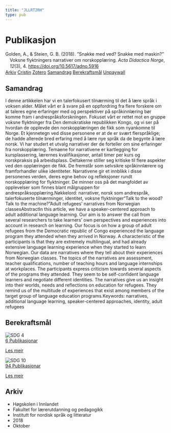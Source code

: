 ```yaml
---
title: "JLLRT2RH"
type: pub
---
```

<h1>Publikasjon</h1>
<article id="csl-bib-container-JLLRT2RH" class="csl-bib-container">
  <div class="csl-bib-body" style="line-height: 1.35; padding-left: 1em; text-indent:-1em;">
  <div class="csl-entry">Golden, A., &amp; Steien, G. B. (2018). &#x201D;Snakke med ved? Snakke med maskin?&#x201D; Voksne flyktningers narrativer om norskoppl&#xE6;ring. <i>Acta Didactica Norge</i>, <i>12</i>(3), 4. <a href="https://doi.org/10.5617/adno.5916">https://doi.org/10.5617/adno.5916</a></div>
</div>
  <div class="csl-bib-buttons">
    <a href="#taxonomy-article-JLLRT2RH" class="csl-bib-button">Arkiv</a>
    <a href="https://app.cristin.no/results/show.jsf?id=1617750" alt="Cristin URL" class="csl-bib-button">Cristin</a>
    <a href="http://zotero.org/groups/5402882/items/JLLRT2RH" alt="Zotero URL" class="csl-bib-button">Zotero</a>
    <a href="#abstract-article-JLLRT2RH" class="csl-bib-button">Samandrag</a>
    <a href="#sdg-article-JLLRT2RH" class="csl-bib-button">Berekraftsmål</a>
    <a href="https://journals.uio.no/adno/article/download/5916/5465" class="csl-bib-button">Unpaywall</a>
  </div>
  <div id="csl-bib-meta-container-JLLRT2RH"></div>
</article>
<div id="csl-bib-meta-JLLRT2RH" class="csl-bib-meta">
  <article id="abstract-article-JLLRT2RH" class="abstract-article">
    <h1>Samandrag</h1>
    I denne artikkelen har vi en talerfokusert tilnærming til det å lære språk i voksen alder. Målet vårt er å svare på en oppfordring fra flere forskere om at taleres egne erfaringer med og perspektiver på språkinnlæring bør komme fram i andrespråksforskningen. Fokuset vårt er rettet mot en gruppe voksne flyktninger fra Den demokratiske republikken Kongo, og vi ser på hvordan de opplevde den norskopplæringen de fikk som nyankomne til Norge. Et kjennetegn ved disse personene er at de er svært flerspråklige; de hadde allerede bred erfaring med å lære nye språk da de begynte å lære norsk. Vi har studert et utvalg narrativer der de forteller om sine erfaringer fra norskopplæring. Temaene for narrativene er kartlegging for kursplassering, lærernes kvalifikasjoner, antall timer per kurs og norskpraksis på arbeidsplass. Deltakerne stiller seg kritiske til flere aspekter ved den opplæringen de fikk. De fremstår som selvsikre språkinnlærere og framforhandler ulike identiteter. Narrativene gir et innblikk i disse personenes verden, deres egne behov og refleksjoner rundt norskopplæring for flyktninger. De minner oss på det mangfoldet av opplevelser som finnes blant målgruppen for andrespråksopplæring.Nøkkelord: narrativer, norsk som andrespråk, talerfokuserte tilnærminger, identitet, voksne flyktninger“Talk to the wood? Talk to the machine?”Adult refugees’ narratives from Norwegian classesAbstractIn this article, we have a speaker-centered approach to adult additional language learning. Our aim is to answer the call from several researchers to take learners’ own perspectives and experiences into account in research on learning. Our focus is on how a group of adult refugees from the Democratic republic of Congo experienced the language program they attended when they arrived in Norway. A characteristic of the participants is that they are extremely multilingual, and had already extensive language learning experience when they started to learn Norwegian. Our data are narratives where they tell about their experiences from Norwegian classes. The topics of the narratives are assessment, teacher qualifications, number of teaching hours and language internships at workplaces. The participants express criticism towards several aspects of the programs they attended. They seem to be self-confident language learners and negotiate different identities. The narratives give us an insight into their worlds, needs and reflections on education for refugees. They remind us of the multitude of experiences that exist among members of the target group of language education programs.Keywords: narratives, additional language learning, speaker-centered approaches, identity, adult refugees
  </article>
  <article id="sdg-article-JLLRT2RH" class="sdg-article">
    <h1>Berekraftsmål</h1>
    <div class="sdg-container"><div id="sdg4" class="sdg"> <img src="{{< params subfolder >}}images/sdg/sdg04_no.png" class="image" alt="SDG 4"> <div class="sdg-overlay"> <a href="{{< params subfolder >}}no/archive/?sdg=4#archive" class="sdg-publication-count"><span>6</span> Publikasjonar</a> <p><a href="NA" class="sdg-read-more">Les meir</a></p> </div> </div> <div id="sdg10" class="sdg"> <img src="{{< params subfolder >}}images/sdg/sdg10_no.png" class="image" alt="SDG 10"> <div class="sdg-overlay"> <a href="{{< params subfolder >}}no/archive/?sdg=10#archive" class="sdg-publication-count"><span>94</span> Publikasjonar</a> <p><a href="NA" class="sdg-read-more">Les meir</a></p> </div> </div></div>
  </article>
  <article id="taxonomy-article-JLLRT2RH" class="taxonomy-article">
    <h1>Arkiv</h1>
    <ul>
      <li>Høgskolen i Innlandet</li>
      <li>Fakultet for lærerutdanning og pedagogikk</li>
      <li>Institutt for nordisk språk og litteratur</li>
      <li>2018</li>
      <li>Oktober</li>
    </ul>
  </article>
</div>
